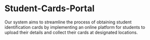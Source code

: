 # Student-Cards-Portal
Our system aims to streamline the process of obtaining student identification cards by implementing an online platform for students to upload their details and collect their cards at designated locations.
